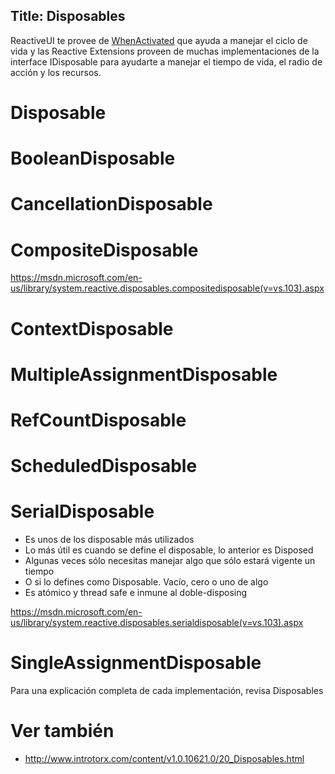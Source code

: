 Title: Disposables
---

ReactiveUI te provee de [WhenActivated](/docs/handbook/when-activated) que ayuda a manejar el ciclo de vida y las Reactive Extensions proveen de muchas implementaciones de la interface IDisposable para ayudarte a manejar el tiempo de vida, el radio de acción y los recursos.

# Disposable

# BooleanDisposable

# CancellationDisposable

# CompositeDisposable
https://msdn.microsoft.com/en-us/library/system.reactive.disposables.compositedisposable(v=vs.103).aspx

# ContextDisposable

# MultipleAssignmentDisposable

# RefCountDisposable

# ScheduledDisposable

# SerialDisposable
* Es unos de los disposable más utilizados
* Lo más útil es cuando se define el disposable, lo anterior es Disposed
* Algunas veces sólo necesitas manejar algo que sólo estará vigente un tiempo
* O si lo defines como Disposable. Vacío, cero o uno de algo
* Es atómico y thread safe e inmune al doble-disposing

https://msdn.microsoft.com/en-us/library/system.reactive.disposables.serialdisposable(v=vs.103).aspx

# SingleAssignmentDisposable

Para una explicación completa de cada implementación, revisa Disposables

# Ver también
* http://www.introtorx.com/content/v1.0.10621.0/20_Disposables.html
